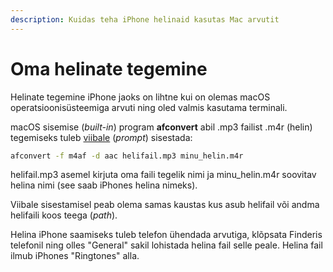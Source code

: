 ```yaml
---
description: Kuidas teha iPhone helinaid kasutas Mac arvutit
---
```


# Oma helinate tegemine

Helinate tegemine iPhone jaoks on lihtne kui on olemas macOS operatsioonisüsteemiga arvuti ning oled valmis kasutama terminali.

macOS sisemise (_built-in_) program **afconvert**  abil .mp3 failist .m4r (helin) tegemiseks tuleb [viibale](../terminid/sonastik/viip-prompt.md) (_prompt_) sisestada:

```bash
afconvert -f m4af -d aac helifail.mp3 minu_helin.m4r
```

helifail.mp3 asemel kirjuta oma faili tegelik nimi ja minu\_helin.m4r soovitav helina nimi (see saab iPhones helina nimeks).

Viibale sisestamisel peab olema samas kaustas kus asub helifail või andma helifaili koos teega (_path_).

Helina iPhone saamiseks tuleb telefon ühendada arvutiga, klõpsata Finderis telefonil ning olles "General" sakil lohistada helina fail selle peale. Helina fail ilmub iPhones "Ringtones" alla.

